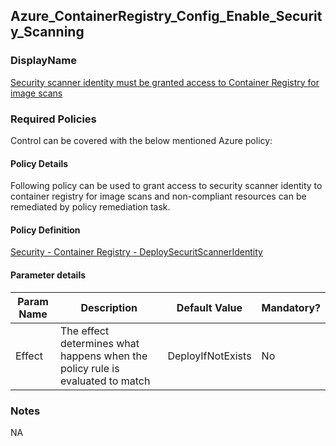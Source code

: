 ## Azure_ContainerRegistry_Config_Enable_Security_Scanning

### DisplayName 
[Security scanner identity must be granted access to Container Registry for image scans](../../../Control%20coverage/Feature/Storage.md#azure_storage_dp_encrypt_in_transit)

### Required Policies
Control can be covered with the below mentioned Azure policy:

#### Policy Details

Following policy can be used to grant access to security scanner identity to container registry for image scans and non-compliant resources can be remediated by policy remediation task.

#### Policy Definition
[Security - Container Registry - DeploySecuritScannerIdentity](Security%20-%20Container%20Registry%20-%DeploySecuritScannerIdentity.json)

#### Parameter details

|Param Name|Description|Default Value|Mandatory?
|----|----|----|----|
| Effect | The effect determines what happens when the policy rule is evaluated to match| DeployIfNotExists |No |


### Notes
NA